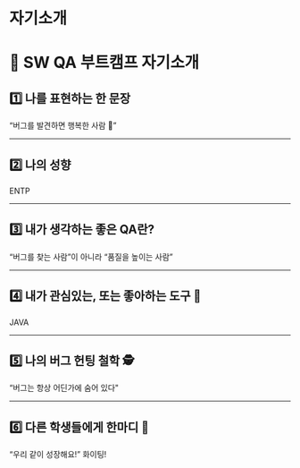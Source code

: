# 자기소개

# 👋 SW QA 부트캠프 자기소개

## 1️⃣ 나를 표현하는 한 문장
“버그를 발견하면 행복한 사람 🐞”  

---

## 2️⃣ 나의 성향
ENTP

---

## 3️⃣ 내가 생각하는 좋은 QA란?
“버그를 찾는 사람”이 아니라 “품질을 높이는 사람”  

---

## 4️⃣ 내가 관심있는, 또는 좋아하는 도구 🧰
JAVA

---

## 5️⃣ 나의 버그 헌팅 철학 🕵️
“버그는 항상 어딘가에 숨어 있다"

---

## 6️⃣ 다른 학생들에게 한마디 💬
“우리 같이 성장해요!”
화이팅!
